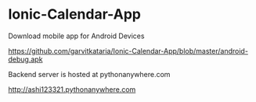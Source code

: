 # Ionic-Calendar-App



















Download mobile app for Android Devices

https://github.com/garvitkataria/Ionic-Calendar-App/blob/master/android-debug.apk




Backend server is hosted at pythonanywhere.com

http://ashi123321.pythonanywhere.com







